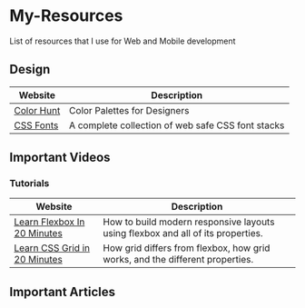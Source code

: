 # My-Resources
List of resources that I use for Web and Mobile development 

## Design
 
Website | Description |
--- | --- |
[Color Hunt](https://colorhunt.co/) | Color Palettes for Designers |
[CSS Fonts](https://www.cssfontstack.com/) | A complete collection of web safe CSS font stacks |

## Important Videos
### Tutorials

Website | Description |
--- | --- |
[Learn Flexbox In 20 Minutes](https://www.youtube.com/watch?v=FTlczfR82mQ&t=964s) | How to build modern responsive layouts using flexbox and all of its properties. |
[Learn CSS Grid in 20 Minutes](https://www.youtube.com/watch?v=9zBsdzdE4sM) | How grid differs from flexbox, how grid works, and the different properties. |

## Important Articles
